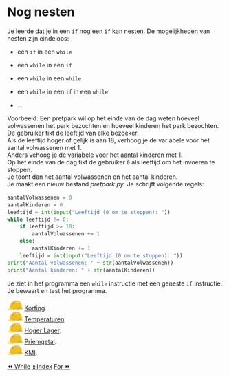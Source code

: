 Nog nesten
==========

Je leerde dat je in een `if` nog een `if` kan nesten. De mogelijkheden
van nesten zijn eindeloos:

-   een `if` in een `while`

-   een `while` in een `if`

-   een `while` in een `while`

-   een `while` in een `if` in een `while`

-   ...

Voorbeeld: Een pretpark wil op het einde van de dag weten hoeveel
volwassenen het park bezochten en hoeveel kinderen het park bezochten.\
De gebruiker tikt de leeftijd van elke bezoeker.\
Als de leeftijd hoger of gelijk is aan 18, verhoog je de variabele voor
het aantal volwassenen met 1.\
Anders vehoog je de variabele voor het aantal kinderen met 1.\
Op het einde van de dag tikt de gebruiker `0` als leeftijd om het
invoeren te stoppen.\
Je toont dan het aantal volwassenen en het aantal kinderen.\
Je maakt een nieuw bestand _pretpark.py_. Je schrijft
volgende regels:

```python
aantalVolwassenen = 0
aantalKinderen = 0
leeftijd = int(input("Leeftijd (0 om te stoppen): "))
while leeftijd != 0:
    if leeftijd >= 18:
        aantalVolwassenen += 1
    else:
        aantalKinderen += 1
    leeftijd = int(input("Leeftijd (0 om te stoppen): "))
print("Aantal volwassenen: " + str(aantalVolwassenen))
print("Aantal kinderen: " + str(aantalKinderen))
```

Je ziet in het programma een `while` instructie met een geneste `if`
instructie.\
Je bewaart en test het programma.

![image](images/hardhat.png) [Korting](/taken/korting.html).\
![image](images/hardhat.png) [Temperaturen](/taken/temperaturen.html).\
![image](images/hardhat.png) [Hoger Lager](/taken/hogerlager.html).\
![image](images/hardhat.png) [Priemgetal](/taken/priemgetal.html).\
![image](images/hardhat.png) [KMI](/taken/kmi.html).

<a class="btn" href="./16_while.html">&#9194; While</a>
<a class="btn" href="./index.html">&#9195; Index</a>
<a class="btn" href="./18_for.html">For &#9193;</a>